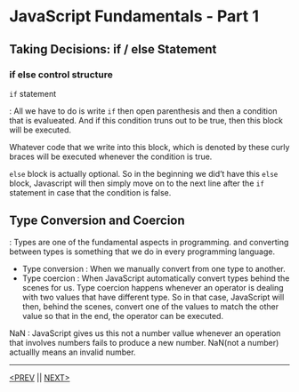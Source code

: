 # JavaScript Fundamentals - Part 1

## Taking Decisions: if / else Statement

### if else control structure

`if` statement

: All we have to do is write `if` then open parenthesis and then a condition that is evalueated. And if this condition truns out to be true, then this block will be executed.

Whatever code that we write into this block, which is denoted by these curly braces will be executed whenever the condition is true.

`else` block is actually optional. So in the beginning we did’t have this `else` block, Javascript will then simply move on to the next line after the `if` statement in case that the condition is false.

## Type Conversion and Coercion

: Types are one of the fundamental aspects in programming. and converting between types is something that we do in every programming language.

-   Type conversion : When we manually convert from one type to another.
-   Type coercion : When JavaScript automatically convert types behind the scenes for us. Type coercion happens whenever an operator is dealing with two values that have different type. So in that case, JavaScript will then, behind the scenes, convert one of the values to match the other value so that in the end, the operator can be executed.

NaN : JavaScript gives us this not a number vallue whenever an operation that involves numbers fails to produce a new number. NaN(not a number) actuallly means an invalid number.

---

[<PREV](./cjs220902.md) || [NEXT>](./cjs220904.md)
